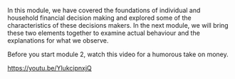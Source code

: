 In this module, we have covered the foundations of individual and household financial decision making and explored some of the characteristics of these decisions makers. In the next module, we will bring these two elements together to examine actual behaviour and the explanations for what we observe.

Before you start module 2, watch this video for a humorous take on money.

https://youtu.be/YlukcipnxjQ